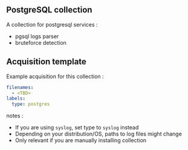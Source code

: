 ## PostgreSQL collection

A collection for postgresql services :
 - pgsql logs parser
 - bruteforce detection

## Acquisition template

Example acquisition for this collection :

```yaml
filenames:
  - <TBD>
labels:
  type: postgres
```


notes :
 -  If you are using `syslog`, set type to `syslog` instead
 -  Depending on your distribution/OS, paths to log files might change
 -  Only relevant if you are manually installing collection
